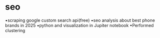 # seo
•scraping google custom search api(free)
•seo analysis about best phone brands in 2025
•python and visualization in Jupiter notebook
•Performed clustering
